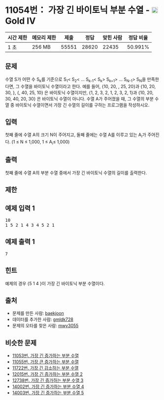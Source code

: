# 11054번： 가장 긴 바이토닉 부분 수열 - <img src="https://static.solved.ac/tier_small/12.svg" style="height:20px" />Gold IV


| 시간 제한 | 메모리 제한 | 제출 | 정답 | 맞힌 사람 | 정답 비율 |
| --- | --- | --- | --- | --- | --- |
| 1 초 | 256 MB | 55551 | 28620 | 22435 | 50.991% |


## 문제


수열 S가 어떤 수 S<sub>k</sub>를 기준으로 S<sub>1</sub>< S<sub>2</sub>< ... S<sub>k-1</sub>< S<sub>k</sub>> S<sub>k+1</sub>> ... S<sub>N-1</sub>> S<sub>N</sub>을 만족한다면, 그 수열을 바이토닉 수열이라고 한다.
예를 들어, {10, 20, , 25, 20}과 {10, 20, 30, }, {, 40, 25, 10} 은 바이토닉 수열이지만,  {1, 2, 3, 2, 1, 2, 3, 2, 1}과 {10, 20, 30, 40, 20, 30} 은 바이토닉 수열이 아니다.
수열 A가 주어졌을 때, 그 수열의 부분 수열 중 바이토닉 수열이면서 가장 긴 수열의 길이를 구하는 프로그램을 작성하시오.




## 입력


첫째 줄에 수열 A의 크기 N이 주어지고, 둘째 줄에는 수열 A를 이루고 있는 A<sub>i</sub>가 주어진다. (1 ≤ N ≤ 1,000, 1 ≤ A<sub>i</sub>≤ 1,000)



## 출력


첫째 줄에 수열 A의 부분 수열 중에서 가장 긴 바이토닉 수열의 길이를 출력한다.




## 제한




## 예제 입력 1


<pre>10
1 5 2 1 4 3 4 5 2 1
</pre>


## 예제 출력 1


<pre>7
</pre>




## 힌트


예제의 경우 {5 1 4 }이 가장 긴 바이토닉 부분 수열이다.




## 출처


- 문제를 만든 사람: [baekjoon](/user/baekjoon)
- 데이터를 추가한 사람: [gmldk728](/user/gmldk728)
- 문제의 오타를 찾은 사람: [mwy3055](/user/mwy3055)



## 비슷한 문제


- [11053번. 가장 긴 증가하는 부분 수열](/problem/11053)
- [11055번. 가장 큰 증가하는 부분 수열](/problem/11055)
- [11722번. 가장 긴 감소하는 부분 수열](/problem/11722)
- [12015번. 가장 긴 증가하는 부분 수열 2](/problem/12015)
- [12738번. 가장 긴 증가하는 부분 수열 3](/problem/12738)
- [14002번. 가장 긴 증가하는 부분 수열 4](/problem/14002)
- [14003번. 가장 긴 증가하는 부분 수열 5](/problem/14003)




